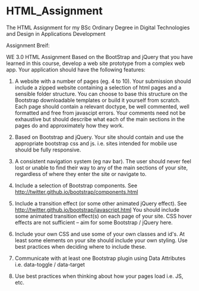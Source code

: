 HTML_Assignment
===============

The HTML Assignment for my BSc Ordinary Degree in Digital Technologies and Design in Applications Development

Assignment Breif:

WE 3.0 HTML Assignment
Based on the BootStrap and jQuery that you have learned in this course, develop a web site prototype from a complex web app. Your application should have the following features:

1. A website with a number of pages (eg. 4 to 10). Your submission should include a zipped website containing a selection of html pages and a sensible folder structure. You can choose to base this structure on the Bootstrap downloadable templates or build it yourself from scratch. Each page should contain a relevant doctype, be well commented, well formatted and free from javascipt errors. Your comments need not be exhaustive but should describe what each of the main sections in the pages do and approximately how they work.

2. Based on Bootstrap and jQuery. Your site should contain and use the appropriate bootstrap css and js. i.e. sites intended for mobile use should be fully responsive.

3. A consistent navigation system (eg nav bar). The user should never feel lost or unable to find their way to any of the main sections of your site, regardless of where they enter the site or navigate to.

4. Include a selection of Bootstrap components. See http://twitter.github.io/bootstrap/components.html

5. Include a transition effect (or some other animated jQuery effect). See http://twitter.github.io/bootstrap/javascript.html
You should include some animated transition effect(s) on each page of your site. CSS hover effects are not sufficient – aim for some Bootstrap / jQuery here.

6. Include your own CSS and use some of your own classes and id's. At least some elements on your site should include your own styling. Use best practices when deciding where to include these.

7. Communicate with at least one Bootstrap plugin using Data Attributes i.e. data-toggle / data-target

8. Use best practices when thinking about how your pages load i.e. JS, etc.
